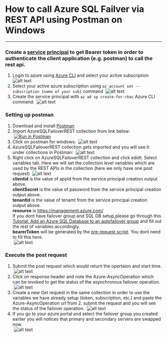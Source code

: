 
# How to call Azure SQL Failver via REST API using Postman on Windows
---
### Create a [service principal](https://docs.microsoft.com/en-us/azure/active-directory/develop/app-objects-and-service-principals#service-principal-object) to get Bearer token in order to authenticate the client application (e.g. postman) to call the rest api. 

1. Login to azure using [Azure CLI](https://docs.microsoft.com/en-us/cli/azure/install-azure-cli) and select your active subscription
&nbsp;![alt text](https://github.com/sinafakhraee/AzureSQL/blob/main/Failover/images/login.PNG)
2. Select your active azure subscription using `az account set --subscription {name of your sub}` command
&nbsp;![alt text](https://github.com/sinafakhraee/AzureSQL/blob/main/Failover/images/subs.PNG)
3. Create the service principal with `az ad sp create-for-rbac` Azure CLI command:
&nbsp;![alt text](https://github.com/sinafakhraee/AzureSQL/blob/main/Failover/images/create_sp.PNG)

### Setting up postman 
1. Download and install <a href="https://www.postman.com/downloads/" target="_blank">Postman</a> 
2. Import AzureSQLFailoverREST collection from link below:\
&nbsp;[![Run in Postman](https://run.pstmn.io/button.svg)](https://app.getpostman.com/run-collection/cf534305e7901550785d)
3. Click on postman for windows:
&nbsp;![alt text](https://github.com/sinafakhraee/AzureSQL/blob/main/Failover/images/postman.PNG)
4. AzureSQLFailoverREST collection gets imported and you will see it under collections in Postman:
&nbsp;![alt text](https://github.com/sinafakhraee/AzureSQL/blob/main/Failover/images/imported.PNG)
5. Right click on AzureSQLFailoverREST collection and click edidt. Select variables tab. Here we will set the collection level variables which are used by the REST APIs in the collection (here we only have one post request)
&nbsp;![alt text](https://github.com/sinafakhraee/AzureSQL/blob/main/Failover/images/vars.PNG)  
**clientid** is the value of appId from the service principal creation output above.\
**clientSecret** is the value of password from the service principal creation output above.\
**tenantId** is the value of tenamt from the service principal creation output above.\
**resourse** is https://management.azure.com/ \
If you dont have failover group and SQL DB setup,please go through this [Tutorial: Add an Azure SQL Database to an autofailover group](https://docs.microsoft.com/en-us/azure/azure-sql/database/failover-group-add-single-database-tutorial?tabs=azure-portal) and fill out the rest of variables accordingly. \
**bearerToken** will be generated by the [pre-request script](https://github.com/sinafakhraee/AzureSQL/blob/main/Failover/js/pre-request-script.js). You dont need to fill this here. \
&nbsp;![alt text](https://github.com/sinafakhraee/AzureSQL/blob/main/Failover/images/script.PNG)
### Execute the post request
1. Submit the post request which would return the opertaion and start time.
&nbsp;![alt text](https://github.com/sinafakhraee/AzureSQL/blob/main/Failover/images/post-request.PNG)
2. Click on response header and note the Azure-AsyncOperation which can be invoked to get the status of the asynchronous failover operation. 
&nbsp;![alt text](https://github.com/sinafakhraee/AzureSQL/blob/main/Failover/images/async.PNG)
3. Create a new Get request in the same collection in order to use the variables we have already setup (token, subscription, etc.) and paste the Azure-AsyncOperation url from 2. submit the request and you will see the status of the failover operation. 
&nbsp;![alt text](https://github.com/sinafakhraee/AzureSQL/blob/main/Failover/images/asyn-response.PNG)
4. If you go to your azure portal and select the failover group you created earlier you will notices that primary and secondary servers are swapped now.   
&nbsp;![alt text](https://github.com/sinafakhraee/AzureSQL/blob/main/Failover/images/servers-swapped.PNG)



